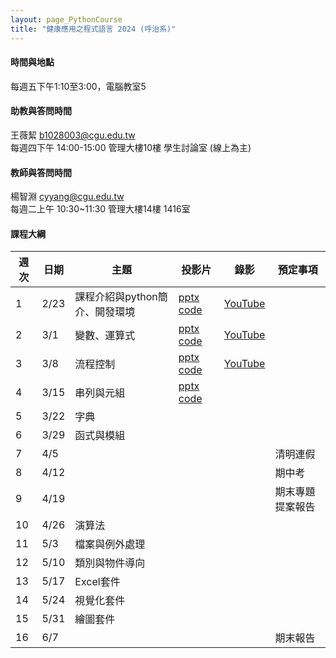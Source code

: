 ```yaml
---
layout: page_PythonCourse
title: "健康應用之程式語言 2024 (呼治系)"
---
```

<!---
課程代碼 GT0174
開課序號 61032
學生人數 29人
-->

#### 時間與地點
每週五下午1:10至3:00，電腦教室5<br/>

#### 助教與答問時間
王薇絜 b1028003@cgu.edu.tw<br/>
每週四下午 14:00-15:00 管理大樓10樓 學生討論室 (線上為主)<br/>

#### 教師與答問時間
楊智淵 cyyang@cgu.edu.tw <br/>
每週二上午 10:30~11:30 管理大樓14樓 1416室<br/>

#### 課程大綱

|週次|日期   |主題                       |投影片   |錄影 | 預定事項 |
|--- |---   |---                        |---|---|---|
|1   |2/23  | 課程介紹與python簡介、開發環境  | [pptx](https://changgunguniversity-my.sharepoint.com/:p:/g/personal/d000019097_cgu_edu_tw/Ec07vKRkQehBlGJUmsUUk5cBnk3LXOqIAev0pfnt89wx-w?e=LNpp8B) [code](https://changgunguniversity-my.sharepoint.com/:f:/g/personal/d000019097_cgu_edu_tw/EgTC2j0wDgNLn4HNjNtp0iMBrfHhnS90_YSWiKoJk7lYeQ?e=lQQcd1) | [YouTube](https://youtu.be/UItCRIwmPzg)        |                              |
|2   |3/1   | 變數、運算式               | [pptx](https://changgunguniversity-my.sharepoint.com/:p:/g/personal/d000019097_cgu_edu_tw/EUGqYI2jIA5EluD7t-5fYgYBZ_18nW_IWbzT8s8ncdxn6g?e=k2z9vZ)   [code](https://changgunguniversity-my.sharepoint.com/:f:/g/personal/d000019097_cgu_edu_tw/EnoxoOREvOJNrwGwixNMcrEBGf7jzcqb2-FQJIiDJbkE5w?e=HgKhjz)  | [YouTube](https://youtu.be/8NDaTvVsvjQ)        |                              |
|3   |3/8   | 流程控制                     | [pptx](https://changgunguniversity-my.sharepoint.com/:p:/g/personal/d000019097_cgu_edu_tw/EX4fK2YONaFGoPVCFYwrTjIBbEF8vaR1UUMw05gG0CAFMw?e=KT77Eh) [code](https://changgunguniversity-my.sharepoint.com/:f:/g/personal/d000019097_cgu_edu_tw/EkKP0IMIaeBAugDdzfcP-vkBsrVVsPgJAnZl_pp_p2ZGMg?e=EhGLeS)     | [YouTube](https://youtu.be/rcv6FgVvW3w)        |                              |
|4   |3/15  | 串列與元組                       | [pptx](https://changgunguniversity-my.sharepoint.com/:p:/g/personal/d000019097_cgu_edu_tw/EbLvB9uHpGRCjwz_7fhqNPcBTGJXCJp5JqGKMHMaVdBbNQ?e=zIin3b) [code](https://changgunguniversity-my.sharepoint.com/:f:/g/personal/d000019097_cgu_edu_tw/EsCHuAhwxRRHh-sJBB9EW5IBNf9Z8JYTnPmjbe5XmeigzA?e=04H3di)     |         |                              |
|5   |3/22  | 字典                |      |         |                              |
|6   |3/29  | 函式與模組                      |    |         |                              |
|7   |4/5   |                           |      |         | 清明連假                       |
|8   |4/12  |                           |      |         | 期中考                        |
|9   |4/19  |                           |      |         | 期末專題提案報告                             |
|10  |4/26  | 演算法                |      |         |                              |
|11  |5/3   | 檔案與例外處理                    |      |         |                              |
|12  |5/10  | 類別與物件導向            |      |         |                              |
|13  |5/17  | Excel套件            |      |         |                              |
|14  |5/24  | 視覺化套件                 |      |         |                              |
|15  |5/31  | 繪圖套件                  |      |         |                        |
|16  |6/7   |                            |      |         |  期末報告                      |

<br/>
